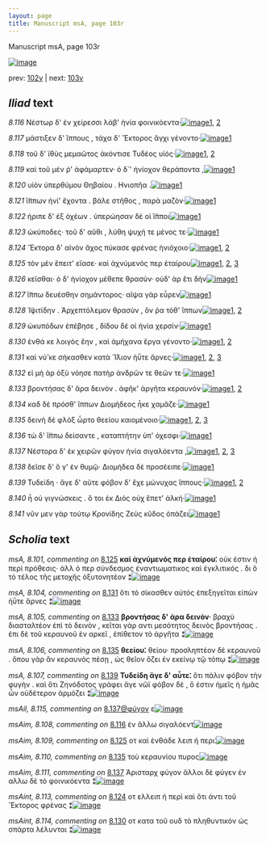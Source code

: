```yaml
---
layout: page
title: Manuscript msA, page 103r
---
```


Manuscript msA, page 103r

[![image](http://www.homermultitext.org/iipsrv?OBJ=IIP,1.0&FIF=/project/homer/pyramidal/deepzoom/hmt/vaimg/2017a/VA103RN_0104.tif&WID=100&CVT=JPEG)](http://www.homermultitext.org/ict2/?urn=urn:cite2:hmt:vaimg.2017a:VA103RN_0104)

prev:  [102v](../102v) | next:  [103v](../103v)

## *Iliad* text

*8.116* <a id="8.116"/> Νέστωρ δ' ἐν χείρεσσι 					λάβ' ἡνία φοινικόεντα·[![image](http://www.homermultitext.org/iipsrv?OBJ=IIP,1.0&FIF=/project/homer/pyramidal/deepzoom/hmt/vaimg/2017a/VA103RN_0275.tif&RGN=0.1972,0.2231,0.4224,0.0406&WID=1000&CVT=JPEG)](http://www.homermultitext.org/ict2/?urn=urn:cite2:hmt:vaimg.2017a:VA103RN_0275@0.1972,0.2231,0.4224,0.0406)[1](#msA_8.1), [2](#msAim_8.108)

*8.117* <a id="8.117"/> μάστιξεν δ' ἵππους , τάχα δ' Ἕκτορος ἄγχι γένοντο·[![image](http://www.homermultitext.org/iipsrv?OBJ=IIP,1.0&FIF=/project/homer/pyramidal/deepzoom/hmt/vaimg/2017a/VA103RN_0275.tif&RGN=0.1972,0.2502,0.4414,0.0353&WID=1000&CVT=JPEG)](http://www.homermultitext.org/ict2/?urn=urn:cite2:hmt:vaimg.2017a:VA103RN_0275@0.1972,0.2502,0.4414,0.0353)[1](#msA_8.1)

*8.118* <a id="8.118"/> τοῦ δ' ϊθὺς μεμαῶτος ἀκόντισε Τυδέος υἱός·[![image](http://www.homermultitext.org/iipsrv?OBJ=IIP,1.0&FIF=/project/homer/pyramidal/deepzoom/hmt/vaimg/2017a/VA103RN_0275.tif&RGN=0.1952,0.2675,0.4034,0.0323&WID=1000&CVT=JPEG)](http://www.homermultitext.org/ict2/?urn=urn:cite2:hmt:vaimg.2017a:VA103RN_0275@0.1952,0.2675,0.4034,0.0323)[1](#msA_8.1), [2](#msAint_8.112)

*8.119* <a id="8.119"/> καὶ τοῦ μέν ῥ' ἀφάμαρτεν· ὁ δ`' ἡνίοχον θεράποντα ,[![image](http://www.homermultitext.org/iipsrv?OBJ=IIP,1.0&FIF=/project/homer/pyramidal/deepzoom/hmt/vaimg/2017a/VA103RN_0275.tif&RGN=0.1962,0.2863,0.4454,0.0346&WID=1000&CVT=JPEG)](http://www.homermultitext.org/ict2/?urn=urn:cite2:hmt:vaimg.2017a:VA103RN_0275@0.1962,0.2863,0.4454,0.0346)[1](#msA_8.1)

*8.120* <a id="8.120"/> υἱὸν ὑπερθύμου Θηβαίου . Ηνιοπῆα .[![image](http://www.homermultitext.org/iipsrv?OBJ=IIP,1.0&FIF=/project/homer/pyramidal/deepzoom/hmt/vaimg/2017a/VA103RN_0275.tif&RGN=0.1972,0.308,0.3303,0.0293&WID=1000&CVT=JPEG)](http://www.homermultitext.org/ict2/?urn=urn:cite2:hmt:vaimg.2017a:VA103RN_0275@0.1972,0.308,0.3303,0.0293)[1](#msA_8.1)

*8.121* <a id="8.121"/> ἵ̈ππων ἡνί' ἔχοντα . βάλε στῆθος , παρὰ μαζὸν·[![image](http://www.homermultitext.org/iipsrv?OBJ=IIP,1.0&FIF=/project/homer/pyramidal/deepzoom/hmt/vaimg/2017a/VA103RN_0275.tif&RGN=0.1952,0.3246,0.4054,0.0383&WID=1000&CVT=JPEG)](http://www.homermultitext.org/ict2/?urn=urn:cite2:hmt:vaimg.2017a:VA103RN_0275@0.1952,0.3246,0.4054,0.0383)[1](#msA_8.1)

*8.122* <a id="8.122"/> ήριπε δ' ἐξ ὀχέων . ὑπερώησαν δέ οἱ ἵ̈πποι[![image](http://www.homermultitext.org/iipsrv?OBJ=IIP,1.0&FIF=/project/homer/pyramidal/deepzoom/hmt/vaimg/2017a/VA103RN_0275.tif&RGN=0.1982,0.3441,0.3734,0.0331&WID=1000&CVT=JPEG)](http://www.homermultitext.org/ict2/?urn=urn:cite2:hmt:vaimg.2017a:VA103RN_0275@0.1982,0.3441,0.3734,0.0331)[1](#msA_8.1)

*8.123* <a id="8.123"/> ὠκύποδες· τοῦ δ' αῦθι , λύθη ψυχή τε μένος τε·[![image](http://www.homermultitext.org/iipsrv?OBJ=IIP,1.0&FIF=/project/homer/pyramidal/deepzoom/hmt/vaimg/2017a/VA103RN_0275.tif&RGN=0.1922,0.3644,0.4104,0.0331&WID=1000&CVT=JPEG)](http://www.homermultitext.org/ict2/?urn=urn:cite2:hmt:vaimg.2017a:VA103RN_0275@0.1922,0.3644,0.4104,0.0331)[1](#msA_8.1)

*8.124* <a id="8.124"/> Ἕκτορα δ' αἰνὸν ἄχος 					πύκασε φρένας ἡνιόχοιο·[![image](http://www.homermultitext.org/iipsrv?OBJ=IIP,1.0&FIF=/project/homer/pyramidal/deepzoom/hmt/vaimg/2017a/VA103RN_0275.tif&RGN=0.1822,0.3824,0.4404,0.0391&WID=1000&CVT=JPEG)](http://www.homermultitext.org/ict2/?urn=urn:cite2:hmt:vaimg.2017a:VA103RN_0275@0.1822,0.3824,0.4404,0.0391)[1](#msA_8.1), [2](#msAint_8.113)

*8.125* <a id="8.125"/> τὸν μὲν ἔπειτ' εἴασε· καὶ ἀχνύμενός περ ἑταίρου[![image](http://www.homermultitext.org/iipsrv?OBJ=IIP,1.0&FIF=/project/homer/pyramidal/deepzoom/hmt/vaimg/2017a/VA103RN_0275.tif&RGN=0.1782,0.4035,0.4214,0.0308&WID=1000&CVT=JPEG)](http://www.homermultitext.org/ict2/?urn=urn:cite2:hmt:vaimg.2017a:VA103RN_0275@0.1782,0.4035,0.4214,0.0308)[1](#msA_8.1), [2](#msA_8.101), [3](#msAim_8.109)

*8.126* <a id="8.126"/> κεῖσθαι· ὁ δ' ἡνίοχον μέθεπε θρασὺν· οὐδ' ὰρ ἔτι δὴν[![image](http://www.homermultitext.org/iipsrv?OBJ=IIP,1.0&FIF=/project/homer/pyramidal/deepzoom/hmt/vaimg/2017a/VA103RN_0275.tif&RGN=0.1942,0.4222,0.4214,0.0308&WID=1000&CVT=JPEG)](http://www.homermultitext.org/ict2/?urn=urn:cite2:hmt:vaimg.2017a:VA103RN_0275@0.1942,0.4222,0.4214,0.0308)[1](#msA_8.1)

*8.127* <a id="8.127"/> ἵ̈ππω δευέσθην σημάντορος· αῖψα γὰρ εὗρεν[![image](http://www.homermultitext.org/iipsrv?OBJ=IIP,1.0&FIF=/project/homer/pyramidal/deepzoom/hmt/vaimg/2017a/VA103RN_0275.tif&RGN=0.1922,0.4388,0.3814,0.0308&WID=1000&CVT=JPEG)](http://www.homermultitext.org/ict2/?urn=urn:cite2:hmt:vaimg.2017a:VA103RN_0275@0.1922,0.4388,0.3814,0.0308)[1](#msA_8.1)

*8.128* <a id="8.128"/> Ἰ̈φιτίδην . 						Ἀρχεπτόλεμον θρασὺν , ὅν ῥα τόθ' ἵππων[![image](http://www.homermultitext.org/iipsrv?OBJ=IIP,1.0&FIF=/project/homer/pyramidal/deepzoom/hmt/vaimg/2017a/VA103RN_0275.tif&RGN=0.1772,0.4613,0.4394,0.0308&WID=1000&CVT=JPEG)](http://www.homermultitext.org/ict2/?urn=urn:cite2:hmt:vaimg.2017a:VA103RN_0275@0.1772,0.4613,0.4394,0.0308)[1](#msA_8.1), [2](#msA_8.102)

*8.129* <a id="8.129"/> ὠκυπόδων ἐπέβησε , δίδου δέ οἱ ἡνία χερσίν·[![image](http://www.homermultitext.org/iipsrv?OBJ=IIP,1.0&FIF=/project/homer/pyramidal/deepzoom/hmt/vaimg/2017a/VA103RN_0275.tif&RGN=0.1912,0.4786,0.4094,0.0346&WID=1000&CVT=JPEG)](http://www.homermultitext.org/ict2/?urn=urn:cite2:hmt:vaimg.2017a:VA103RN_0275@0.1912,0.4786,0.4094,0.0346)[1](#msA_8.1)

*8.130* <a id="8.130"/> ἐνθά κε λοιγὸς ἔην , καὶ ἀμήχανα ἔργα γένοντο·[![image](http://www.homermultitext.org/iipsrv?OBJ=IIP,1.0&FIF=/project/homer/pyramidal/deepzoom/hmt/vaimg/2017a/VA103RN_0275.tif&RGN=0.1812,0.4974,0.4314,0.0353&WID=1000&CVT=JPEG)](http://www.homermultitext.org/ict2/?urn=urn:cite2:hmt:vaimg.2017a:VA103RN_0275@0.1812,0.4974,0.4314,0.0353)[1](#msA_8.1), [2](#msAint_8.114)

*8.131* <a id="8.131"/> καὶ νύ̆ κε σήκασθεν κατὰ Ἴ̈λιον ἠΰτε ἄρνες·[![image](http://www.homermultitext.org/iipsrv?OBJ=IIP,1.0&FIF=/project/homer/pyramidal/deepzoom/hmt/vaimg/2017a/VA103RN_0275.tif&RGN=0.1782,0.5162,0.4094,0.0353&WID=1000&CVT=JPEG)](http://www.homermultitext.org/ict2/?urn=urn:cite2:hmt:vaimg.2017a:VA103RN_0275@0.1782,0.5162,0.4094,0.0353)[1](#msA_8.104), [2](#msA_8.1), [3](#msA_8.103)

*8.132* <a id="8.132"/> εἰ μὴ ὰρ ὀξὺ νόησε πατὴρ ἀνδρῶν τε θεῶν τε·[![image](http://www.homermultitext.org/iipsrv?OBJ=IIP,1.0&FIF=/project/homer/pyramidal/deepzoom/hmt/vaimg/2017a/VA103RN_0275.tif&RGN=0.1942,0.5379,0.3884,0.0301&WID=1000&CVT=JPEG)](http://www.homermultitext.org/ict2/?urn=urn:cite2:hmt:vaimg.2017a:VA103RN_0275@0.1942,0.5379,0.3884,0.0301)[1](#msA_8.1)

*8.133* <a id="8.133"/> βροντήσας δ' ἄρα δεινὸν . ἀφῆκ' ἀργῆτα κεραυνόν·[![image](http://www.homermultitext.org/iipsrv?OBJ=IIP,1.0&FIF=/project/homer/pyramidal/deepzoom/hmt/vaimg/2017a/VA103RN_0275.tif&RGN=0.1932,0.5575,0.4424,0.0301&WID=1000&CVT=JPEG)](http://www.homermultitext.org/ict2/?urn=urn:cite2:hmt:vaimg.2017a:VA103RN_0275@0.1932,0.5575,0.4424,0.0301)[1](#msA_8.1), [2](#msA_8.105)

*8.134* <a id="8.134"/> καδ δὲ πρόσθ' ἵππων Διομήδεος ἧκε χαμᾶζε·[![image](http://www.homermultitext.org/iipsrv?OBJ=IIP,1.0&FIF=/project/homer/pyramidal/deepzoom/hmt/vaimg/2017a/VA103RN_0275.tif&RGN=0.1922,0.574,0.3984,0.0391&WID=1000&CVT=JPEG)](http://www.homermultitext.org/ict2/?urn=urn:cite2:hmt:vaimg.2017a:VA103RN_0275@0.1922,0.574,0.3984,0.0391)[1](#msA_8.1)

*8.135* <a id="8.135"/> δεινὴ δὲ φλόξ ὦρτο θεείου καιομένοιο·[![image](http://www.homermultitext.org/iipsrv?OBJ=IIP,1.0&FIF=/project/homer/pyramidal/deepzoom/hmt/vaimg/2017a/VA103RN_0275.tif&RGN=0.1912,0.5928,0.3574,0.0301&WID=1000&CVT=JPEG)](http://www.homermultitext.org/ict2/?urn=urn:cite2:hmt:vaimg.2017a:VA103RN_0275@0.1912,0.5928,0.3574,0.0301)[1](#msA_8.106), [2](#msA_8.1), [3](#msAim_8.110)

*8.136* <a id="8.136"/> τὼ δ' ἵ̈ππω δείσαντε , καταπτήτην ὑπ' όχεσφι·[![image](http://www.homermultitext.org/iipsrv?OBJ=IIP,1.0&FIF=/project/homer/pyramidal/deepzoom/hmt/vaimg/2017a/VA103RN_0275.tif&RGN=0.1842,0.6131,0.3884,0.0301&WID=1000&CVT=JPEG)](http://www.homermultitext.org/ict2/?urn=urn:cite2:hmt:vaimg.2017a:VA103RN_0275@0.1842,0.6131,0.3884,0.0301)[1](#msA_8.1)

*8.137* <a id="8.137"/> Νέστορα δ' ἐκ χειρῶν 					φύγον ἡνία σιγαλόεντα ,[![image](http://www.homermultitext.org/iipsrv?OBJ=IIP,1.0&FIF=/project/homer/pyramidal/deepzoom/hmt/vaimg/2017a/VA103RN_0275.tif&RGN=0.1892,0.6334,0.3924,0.0308&WID=1000&CVT=JPEG)](http://www.homermultitext.org/ict2/?urn=urn:cite2:hmt:vaimg.2017a:VA103RN_0275@0.1892,0.6334,0.3924,0.0308)[1](#msAim_8.111), [2](#msAil_8.115), [3](#msA_8.1)

*8.138* <a id="8.138"/> δεῖσε δ' ὅ γ' ἐν θυμῷ· Διομήδεα δὲ προσέειπε·[![image](http://www.homermultitext.org/iipsrv?OBJ=IIP,1.0&FIF=/project/homer/pyramidal/deepzoom/hmt/vaimg/2017a/VA103RN_0275.tif&RGN=0.1862,0.6521,0.4104,0.0308&WID=1000&CVT=JPEG)](http://www.homermultitext.org/ict2/?urn=urn:cite2:hmt:vaimg.2017a:VA103RN_0275@0.1862,0.6521,0.4104,0.0308)[1](#msA_8.1)

*8.139* <a id="8.139"/> Τυδείδη · ἄγε δ' αῦτε 					φόβον δ' ἔχε μώνυχας ἵππους·[![image](http://www.homermultitext.org/iipsrv?OBJ=IIP,1.0&FIF=/project/homer/pyramidal/deepzoom/hmt/vaimg/2017a/VA103RN_0275.tif&RGN=0.1682,0.6709,0.4284,0.0338&WID=1000&CVT=JPEG)](http://www.homermultitext.org/ict2/?urn=urn:cite2:hmt:vaimg.2017a:VA103RN_0275@0.1682,0.6709,0.4284,0.0338)[1](#msA_8.1), [2](#msA_8.107)

*8.140* <a id="8.140"/> ἦ οὐ γιγνώσκεις . ὅ τοι ἐκ Διὸς οὐχ ἕπετ' ἀλκή·[![image](http://www.homermultitext.org/iipsrv?OBJ=IIP,1.0&FIF=/project/homer/pyramidal/deepzoom/hmt/vaimg/2017a/VA103RN_0275.tif&RGN=0.1852,0.689,0.3644,0.0316&WID=1000&CVT=JPEG)](http://www.homermultitext.org/ict2/?urn=urn:cite2:hmt:vaimg.2017a:VA103RN_0275@0.1852,0.689,0.3644,0.0316)[1](#msA_8.1)

*8.141* <a id="8.141"/> νῦν μεν γὰρ τούτῳ Κρονίδης 						Ζεὺς κῦδος ὀπάζει[![image](http://www.homermultitext.org/iipsrv?OBJ=IIP,1.0&FIF=/project/homer/pyramidal/deepzoom/hmt/vaimg/2017a/VA103RN_0275.tif&RGN=0.1852,0.7085,0.3824,0.0323&WID=1000&CVT=JPEG)](http://www.homermultitext.org/ict2/?urn=urn:cite2:hmt:vaimg.2017a:VA103RN_0275@0.1852,0.7085,0.3824,0.0323)[1](#msA_8.1)

## *Scholia* text

*msA, 8.101, commenting on* [8.125](#8.125)  <a id="msA_8.101"/> **καὶ ἀχνύμενός περ ἑταίρου⁚** οὐκ έστιν ἡ περὶ πρόθεσις· ἀλλ ὁ περ σύνδεσμος ἐναντιωματικος καὶ ἐγκλιτικός . δι ὃ τὸ τέλος τῆς μετοχῆς ὀξυτονητέον ⁑[![image](http://www.homermultitext.org/iipsrv?OBJ=IIP,1.0&FIF=/project/homer/pyramidal/deepzoom/hmt/vaimg/2017a/VA103RN_0275.tif&RGN=0.6206,0.411,0.2142,0.0834&WID=1000&CVT=JPEG)](http://www.homermultitext.org/ict2/?urn=urn:cite2:hmt:vaimg.2017a:VA103RN_0275@0.6206,0.411,0.2142,0.0834)

*msA, 8.104, commenting on* [8.131](#8.131)  <a id="msA_8.104"/> ὅτι τὸ σίκασθεν αὐτὸς ἐπεξηγεῖται εἰπὼν ἠΰτε ἄρνες ⁑[![image](http://www.homermultitext.org/iipsrv?OBJ=IIP,1.0&FIF=/project/homer/pyramidal/deepzoom/hmt/vaimg/2017a/VA103RN_0275.tif&RGN=0.6136,0.6461,0.2362,0.0383&WID=1000&CVT=JPEG)](http://www.homermultitext.org/ict2/?urn=urn:cite2:hmt:vaimg.2017a:VA103RN_0275@0.6136,0.6461,0.2362,0.0383)

*msA, 8.105, commenting on* [8.133](#8.133)  <a id="msA_8.105"/> **βροντήσας δ' άρα δεινὸν·** βραχὺ διασταλτέον ἐπὶ τὸ δεινὸν , κεῖται γὰρ αντι μεσότητος δεινὸς βροντήσας . ἐπι δὲ τοῦ κεραυνοῦ ἐν αρκεῖ , ἐπίθετον τὸ ἀργῆτα ⁑[![image](http://www.homermultitext.org/iipsrv?OBJ=IIP,1.0&FIF=/project/homer/pyramidal/deepzoom/hmt/vaimg/2017a/VA103RN_0275.tif&RGN=0.6086,0.6724,0.2402,0.0676&WID=1000&CVT=JPEG)](http://www.homermultitext.org/ict2/?urn=urn:cite2:hmt:vaimg.2017a:VA103RN_0275@0.6086,0.6724,0.2402,0.0676)

*msA, 8.106, commenting on* [8.135](#8.135)  <a id="msA_8.106"/> **θεείου⁚** θείου· προσληπτέον δὲ κεραυνοῦ . ὅπου γὰρ ἂν κεραυνὸς πέσῃ , ὡς θεῖον ὄζει ἐν εκείνῳ τῷ τόπῳ ⁑[![image](http://www.homermultitext.org/iipsrv?OBJ=IIP,1.0&FIF=/project/homer/pyramidal/deepzoom/hmt/vaimg/2017a/VA103RN_0275.tif&RGN=0.1752,0.7258,0.6657,0.0481&WID=1000&CVT=JPEG)](http://www.homermultitext.org/ict2/?urn=urn:cite2:hmt:vaimg.2017a:VA103RN_0275@0.1752,0.7258,0.6657,0.0481)

*msA, 8.107, commenting on* [8.139](#8.139)  <a id="msA_8.107"/> **Τυδείδη ἅγε δ' αὖτε⁚** ὅτι πάλιν φόβον τὴν φυγὴν . καὶ ὅτι Ζηνόδοτος γράφει ἄγε νῶϊ φόβον δὲ , ὅ ἐστιν ἡμεῖς ἠ ἡμᾶς ὧν οὐδέτερον ἁρμόζει ⁑[![image](http://www.homermultitext.org/iipsrv?OBJ=IIP,1.0&FIF=/project/homer/pyramidal/deepzoom/hmt/vaimg/2017a/VA103RN_0275.tif&RGN=0.1702,0.7483,0.6707,0.0503&WID=1000&CVT=JPEG)](http://www.homermultitext.org/ict2/?urn=urn:cite2:hmt:vaimg.2017a:VA103RN_0275@0.1702,0.7483,0.6707,0.0503)

*msAil, 8.115, commenting on* [8.137@φύγον](#8.137@φύγον)  <a id="msAil_8.115"/> ε[![image](http://www.homermultitext.org/iipsrv?OBJ=IIP,1.0&FIF=/project/homer/pyramidal/deepzoom/hmt/vaimg/2017a/VA103RN_0275.tif&RGN=0.3904,0.6379,0.013,0.009&WID=1000&CVT=JPEG)](http://www.homermultitext.org/ict2/?urn=urn:cite2:hmt:vaimg.2017a:VA103RN_0275@0.3904,0.6379,0.013,0.009)

*msAim, 8.108, commenting on* [8.116](#8.116)  <a id="msAim_8.108"/> ἐν ἄλλω σιγαλόεντ[![image](http://www.homermultitext.org/iipsrv?OBJ=IIP,1.0&FIF=/project/homer/pyramidal/deepzoom/hmt/vaimg/2017a/VA103RN_0275.tif&RGN=0.6176,0.2434,0.0711,0.018&WID=1000&CVT=JPEG)](http://www.homermultitext.org/ict2/?urn=urn:cite2:hmt:vaimg.2017a:VA103RN_0275@0.6176,0.2434,0.0711,0.018)

*msAim, 8.109, commenting on* [8.125](#8.125)  <a id="msAim_8.109"/> οτ καὶ ἐνθάδε λειπ ἡ περι⁚[![image](http://www.homermultitext.org/iipsrv?OBJ=IIP,1.0&FIF=/project/homer/pyramidal/deepzoom/hmt/vaimg/2017a/VA103RN_0275.tif&RGN=0.5946,0.4065,0.046,0.0338&WID=1000&CVT=JPEG)](http://www.homermultitext.org/ict2/?urn=urn:cite2:hmt:vaimg.2017a:VA103RN_0275@0.5946,0.4065,0.046,0.0338)

*msAim, 8.110, commenting on* [8.135](#8.135)  <a id="msAim_8.110"/> τοὺ κεραυνίου πυρος[![image](http://www.homermultitext.org/iipsrv?OBJ=IIP,1.0&FIF=/project/homer/pyramidal/deepzoom/hmt/vaimg/2017a/VA103RN_0275.tif&RGN=0.5495,0.6026,0.0841,0.0195&WID=1000&CVT=JPEG)](http://www.homermultitext.org/ict2/?urn=urn:cite2:hmt:vaimg.2017a:VA103RN_0275@0.5495,0.6026,0.0841,0.0195)

*msAim, 8.111, commenting on* [8.137](#8.137)  <a id="msAim_8.111"/> Ἀρισταρχ φύγον ἄλλοι δὲ φύγεν ἐν αλλω δὲ τὸ φοινικόεντα ⁑[![image](http://www.homermultitext.org/iipsrv?OBJ=IIP,1.0&FIF=/project/homer/pyramidal/deepzoom/hmt/vaimg/2017a/VA103RN_0275.tif&RGN=0.5716,0.6319,0.0591,0.0992&WID=1000&CVT=JPEG)](http://www.homermultitext.org/ict2/?urn=urn:cite2:hmt:vaimg.2017a:VA103RN_0275@0.5716,0.6319,0.0591,0.0992)

*msAint, 8.113, commenting on* [8.124](#8.124)  <a id="msAint_8.113"/> οτ ελλειπ ἡ περὶ καὶ ὅτι ἀντι τοῦ Ἕκτορος φρένας ⁑[![image](http://www.homermultitext.org/iipsrv?OBJ=IIP,1.0&FIF=/project/homer/pyramidal/deepzoom/hmt/vaimg/2017a/VA103RN_0275.tif&RGN=0.1261,0.3847,0.0621,0.0436&WID=1000&CVT=JPEG)](http://www.homermultitext.org/ict2/?urn=urn:cite2:hmt:vaimg.2017a:VA103RN_0275@0.1261,0.3847,0.0621,0.0436)

*msAint, 8.114, commenting on* [8.130](#8.130)  <a id="msAint_8.114"/> οτ κατα τοῦ ουδ τὸ πληθυντικόν ὡς σπάρτα λέλυνται ⁑[![image](http://www.homermultitext.org/iipsrv?OBJ=IIP,1.0&FIF=/project/homer/pyramidal/deepzoom/hmt/vaimg/2017a/VA103RN_0275.tif&RGN=0.1251,0.4996,0.0681,0.0466&WID=1000&CVT=JPEG)](http://www.homermultitext.org/ict2/?urn=urn:cite2:hmt:vaimg.2017a:VA103RN_0275@0.1251,0.4996,0.0681,0.0466)